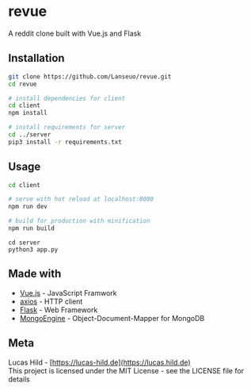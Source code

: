 # revue
A reddit clone built with Vue.js and Flask

## Installation

```bash
git clone https://github.com/Lanseuo/revue.git
cd revue
```

```bash
# install dependencies for client
cd client
npm install
```

```bash
# install requirements for server
cd ../server
pip3 install -r requirements.txt
```

## Usage

```bash
cd client

# serve with hot reload at localhost:8080
npm run dev

# build for production with minification
npm run build
```

```
cd server
python3 app.py
```

## Made with

- [Vue.js](https://vuejs.org/) - JavaScript Framwork
- [axios](https://github.com/axios/axios) - HTTP client
- [Flask](https://flask.pooco.com) - Web Framework
- [MongoEngine](https://github.com/MongoEngine/mongoengine) - Object-Document-Mapper for MongoDB

## Meta

Lucas Hild - [https://lucas-hild.de](https://lucas.hild.de)  
This project is licensed under the MIT License - see the LICENSE file for details
